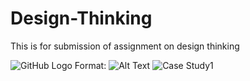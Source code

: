 # Design-Thinking
This is for submission of assignment on design thinking

![GitHub Logo](/images/logo.png)
Format: ![Alt Text](url)
![Case Study1](https://images.indianexpress.com/2020/08/kerala-crash.jpg)

